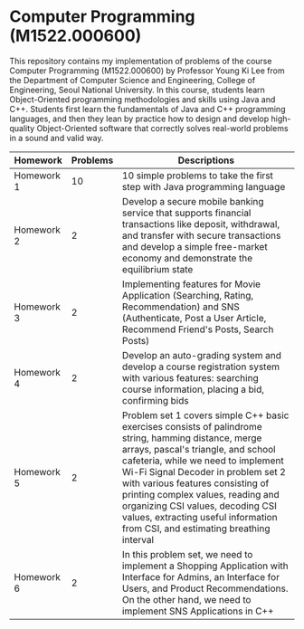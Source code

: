 # Computer Programming (M1522.000600)
This repository contains my implementation of problems of the course Computer Programming (M1522.000600) by Professor Young Ki Lee from the Department of Computer Science and Engineering, College of Engineering, Seoul National University. In this course, students learn Object-Oriented programming methodologies and skills using Java and C++. Students first learn the fundamentals of Java and C++ programming languages, and then they lean by practice how to design and develop high-quality Object-Oriented software that correctly solves real-world problems in a sound and valid way.


| Homework          | Problems         | Descriptions
| -----------       | -----------      | -----------
| Homework 1        | 10               | 10 simple problems to take the first step with Java programming language
| Homework 2        | 2                | Develop a secure mobile banking service that supports financial transactions like deposit, withdrawal, and transfer with secure transactions and develop a simple free-market economy and demonstrate the equilibrium state
| Homework 3        | 2                | Implementing features for Movie Application (Searching, Rating, Recommendation) and SNS (Authenticate, Post a User Article, Recommend Friend's Posts, Search Posts)
| Homework 4        | 2                | Develop an auto-grading system and develop a course registration system with various features: searching course information, placing a bid, confirming bids
| Homework 5        | 2                | Problem set 1 covers simple C++ basic exercises consists of palindrome string, hamming distance, merge arrays, pascal's triangle, and school cafeteria, while we need to implement Wi-Fi Signal Decoder in problem set 2 with various features consisting of printing complex values, reading and organizing CSI values, decoding CSI values, extracting useful information from CSI, and estimating breathing interval
| Homework 6        | 2                | In this problem set, we need to implement a Shopping Application with Interface for Admins, an Interface for Users, and Product Recommendations. On the other hand, we need to implement SNS Applications in C++
